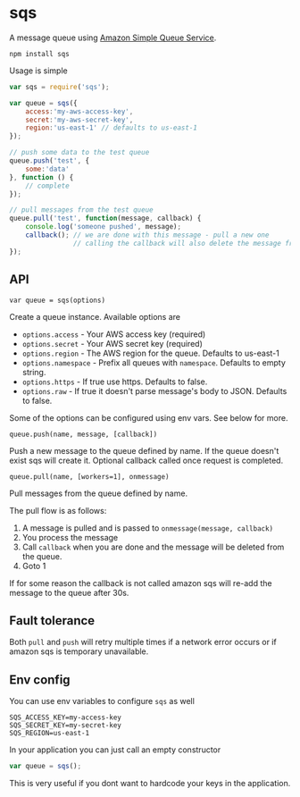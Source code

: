 # sqs

A message queue using [Amazon Simple Queue Service](http://docs.amazonwebservices.com/AWSSimpleQueueService/latest/APIReference/Welcome.html).

	npm install sqs

Usage is simple

``` js
var sqs = require('sqs');

var queue = sqs({
	access:'my-aws-access-key',
	secret:'my-aws-secret-key',
	region:'us-east-1' // defaults to us-east-1
});

// push some data to the test queue
queue.push('test', {
	some:'data'
}, function () {
	// complete
});

// pull messages from the test queue
queue.pull('test', function(message, callback) {
	console.log('someone pushed', message);
	callback(); // we are done with this message - pull a new one
	            // calling the callback will also delete the message from the queue
});
```

## API

	var queue = sqs(options)

Create a queue instance. Available options are

* `options.access` - Your AWS access key (required)
* `options.secret` - Your AWS secret key (required)
* `options.region` - The AWS region for the queue. Defaults to us-east-1
* `options.namespace` - Prefix all queues with `namespace`. Defaults to empty string.
* `options.https` - If true use https. Defaults to false.
* `options.raw` - If true it doesn't parse message's body to JSON. Defaults to false.

Some of the options can be configured using env vars. See below for more.

	queue.push(name, message, [callback])

Push a new message to the queue defined by name. If the queue doesn't exist sqs will create it. Optional callback called once request is completed.

	queue.pull(name, [workers=1], onmessage)

Pull messages from the queue defined by name.

The pull flow is as follows:

1. A message is pulled and is passed to `onmessage(message, callback)`
2. You process the message
3. Call `callback` when you are done and the message will be deleted from the queue.
4. Goto 1

If for some reason the callback is not called amazon sqs will re-add the message to the queue after 30s.

## Fault tolerance

Both `pull` and `push` will retry multiple times if a network error occurs or if amazon sqs is temporary unavailable.

## Env config

You can use env variables to configure `sqs` as well

```
SQS_ACCESS_KEY=my-access-key
SQS_SECRET_KEY=my-secret-key
SQS_REGION=us-east-1
```

In your application you can just call an empty constructor

``` js
var queue = sqs();
```

This is very useful if you dont want to hardcode your keys in the application.

